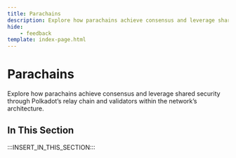 ```yaml
---
title: Parachains
description: Explore how parachains achieve consensus and leverage shared security through Polkadot’s relay chain and validators within the network’s architecture.
hide: 
    - feedback
template: index-page.html
---
```


# Parachains

Explore how parachains achieve consensus and leverage shared security through Polkadot’s relay chain and validators within the network’s architecture.

## In This Section

:::INSERT_IN_THIS_SECTION:::